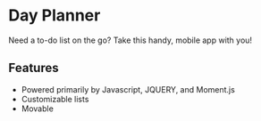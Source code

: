 # Day Planner
Need a to-do list on the go? Take this handy, mobile app with you!

## Features
* Powered primarily by Javascript, JQUERY, and Moment.js
* Customizable lists
* Movable 
